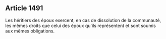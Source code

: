 Article 1491
----
Les héritiers des époux exercent, en cas de dissolution de la communauté, les
mêmes droits que celui des époux qu'ils représentent et sont soumis aux mêmes
obligations.
